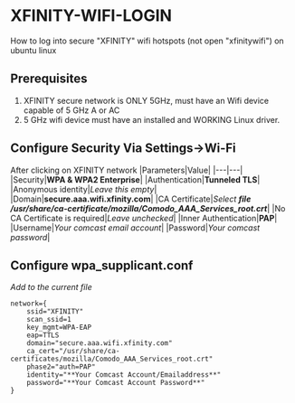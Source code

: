 # XFINITY-WIFI-LOGIN
How to log into secure "XFINITY" wifi hotspots (not open "xfinitywifi") on ubuntu linux

## Prerequisites
1. XFINITY secure network is ONLY 5GHz, must have an Wifi device capable of 5 GHz A or AC
2. 5 GHz wifi device must have an installed and WORKING Linux driver.

## Configure Security Via Settings->Wi-Fi
After clicking on XFINITY network
|Parameters|Value|
|---|---|
|Security|**WPA & WPA2 Enterprise**|
|Authentication|**Tunneled TLS**|
|Anonymous identity|_Leave this empty_|
|Domain|**secure.aaa.wifi.xfinity.com**|
|CA Certificate|_Select **file /usr/share/ca-certificate/mozilla/Comodo_AAA_Services_root.crt**_|
|No CA Certificate is required|_Leave unchecked_|
|Inner Authentication|**PAP**|
|Username|_Your comcast email account_|
|Password|_Your comcast password_|

## Configure wpa_supplicant.conf
_Add to the current file_
```
network={
    ssid="XFINITY"
    scan_ssid=1
    key_mgmt=WPA-EAP
    eap=TTLS
    domain="secure.aaa.wifi.xfinity.com"
    ca_cert="/usr/share/ca-certificates/mozilla/Comodo_AAA_Services_root.crt"
    phase2="auth=PAP"
    identity="**Your Comcast Account/Emailaddress**"
    password="**Your Comcast Account Password**"
}
```

